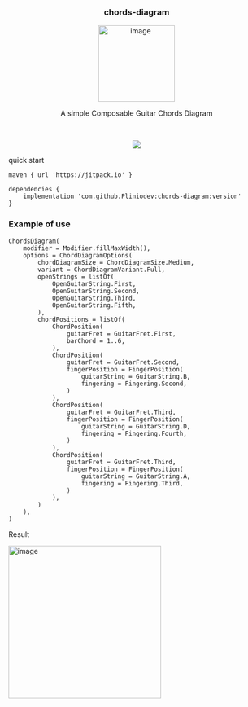 

<div align="center">
    <h3>
      chords-diagram  
    </h3>
<img width="150" alt="image" src="https://github.com/Pliniodev/chords-diagram/assets/50078639/0891c59e-aa5f-4743-a79f-6f886c75a158">

A simple Composable Guitar Chords Diagram 

<br>



[![](https://jitpack.io/v/Pliniodev/chords-diagram.svg)](https://jitpack.io/#Pliniodev/chords-diagram)
    
</div>





quick start

```
maven { url 'https://jitpack.io' }
```
```
dependencies {
    implementation 'com.github.Pliniodev:chords-diagram:version'
}
```

<h3>Example of use</h3>

```
ChordsDiagram(
    modifier = Modifier.fillMaxWidth(),
    options = ChordDiagramOptions(
        chordDiagramSize = ChordDiagramSize.Medium,
        variant = ChordDiagramVariant.Full,
        openStrings = listOf(
            OpenGuitarString.First,
            OpenGuitarString.Second,
            OpenGuitarString.Third,
            OpenGuitarString.Fifth,
        ),
        chordPositions = listOf(
            ChordPosition(
                guitarFret = GuitarFret.First,
                barChord = 1..6,
            ),
            ChordPosition(
                guitarFret = GuitarFret.Second,
                fingerPosition = FingerPosition(
                    guitarString = GuitarString.B,
                    fingering = Fingering.Second,
                )
            ),
            ChordPosition(
                guitarFret = GuitarFret.Third,
                fingerPosition = FingerPosition(
                    guitarString = GuitarString.D,
                    fingering = Fingering.Fourth,
                )
            ),
            ChordPosition(
                guitarFret = GuitarFret.Third,
                fingerPosition = FingerPosition(
                    guitarString = GuitarString.A,
                    fingering = Fingering.Third,
                )
            ),
        )
    ),
)
```

Result

<img width="300" alt="image" src="https://github.com/Pliniodev/chords-diagram/assets/50078639/78e714ab-7488-40a4-a612-7989521ca063">
